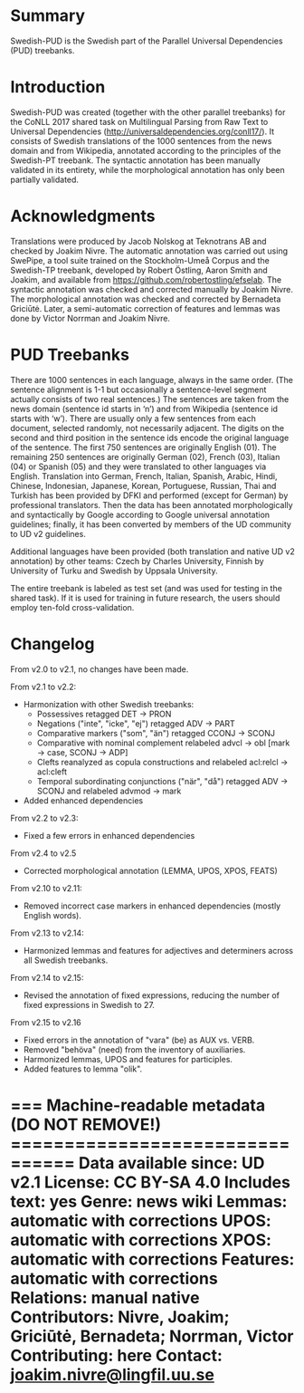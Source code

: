 # Summary

Swedish-PUD is the Swedish part of the Parallel Universal Dependencies (PUD) treebanks.

# Introduction

Swedish-PUD was created (together with the other parallel treebanks) for the CoNLL
2017 shared task on Multilingual Parsing from Raw Text to Universal Dependencies
(http://universaldependencies.org/conll17/). It consists of Swedish translations
of the 1000 sentences from the news domain and from Wikipedia, annotated according
to the principles of the Swedish-PT treebank. The syntactic annotation has been manually validated in its entirety, while the morphological annotation has only been partially validated.

# Acknowledgments

Translations were produced by Jacob Nolskog at Teknotrans AB and checked by Joakim
Nivre. The automatic annotation was carried out using SwePipe, a tool suite trained
on the Stockholm-Umeå Corpus and the Swedish-TP treebank, developed by Robert Östling,
Aaron Smith and Joakim, and available from https://github.com/robertostling/efselab.
The syntactic annotation was checked and corrected manually by Joakim Nivre.
The morphological annotation was checked and corrected by Bernadeta Griciūtė.
Later, a semi-automatic correction of features and lemmas was done by 
Victor Norrman and Joakim Nivre.

# PUD Treebanks

There are 1000 sentences in each language, always in the same order. (The sentence
alignment is 1-1 but occasionally a sentence-level segment actually consists
of two real sentences.) The sentences are taken from the news domain (sentence
id starts in ‘n’) and from Wikipedia (sentence id starts with ‘w’). There are
usually only a few sentences from each document, selected randomly, not
necessarily adjacent. The digits on the second and third position in the
sentence ids encode the original language of the sentence. The first 750
sentences are originally English (01). The remaining 250 sentences are
originally German (02), French (03), Italian (04) or Spanish (05) and they
were translated to other languages via English. Translation into German,
French, Italian, Spanish, Arabic, Hindi, Chinese, Indonesian, Japanese,
Korean, Portuguese, Russian, Thai and Turkish has been provided by DFKI and
performed (except for German) by professional translators. Then the data has
been annotated morphologically and syntactically by Google according to Google
universal annotation guidelines; finally, it has been converted by members of
the UD community to UD v2 guidelines.

Additional languages have been provided (both translation and native UD v2
annotation) by other teams: Czech by Charles University, Finnish by University
of Turku and Swedish by Uppsala University.

The entire treebank is labeled as test set (and was used for testing in the
shared task). If it is used for training in future research, the users should
employ ten-fold cross-validation.

# Changelog

From v2.0 to v2.1, no changes have been made.

From v2.1 to v2.2:
- Harmonization with other Swedish treebanks:
  - Possessives retagged DET -> PRON
  - Negations ("inte", "icke", "ej") retagged ADV -> PART
  - Comparative markers ("som", "än") retagged CCONJ -> SCONJ
  - Comparative with nominal complement relabeled advcl -> obl [mark -> case, SCONJ -> ADP]
  - Clefts reanalyzed as copula constructions and relabeled acl:relcl -> acl:cleft
  - Temporal subordinating conjunctions ("när", "då") retagged ADV -> SCONJ and relabeled advmod -> mark
- Added enhanced dependencies

From v2.2 to v2.3:
- Fixed a few errors in enhanced dependencies

From v2.4 to v2.5
- Corrected morphological annotation (LEMMA, UPOS, XPOS, FEATS)

From v2.10 to v2.11:
- Removed incorrect case markers in enhanced dependencies (mostly English words).

From v2.13 to v2.14:
- Harmonized lemmas and features for adjectives and determiners across all Swedish treebanks.

From v2.14 to v2.15:
- Revised the annotation of fixed expressions, reducing the number of fixed expressions in Swedish to 27.

From v2.15 to v2.16
- Fixed errors in the annotation of "vara" (be) as AUX vs. VERB.
- Removed "behöva" (need) from the inventory of auxiliaries. 
- Harmonized lemmas, UPOS and features for participles.
- Added features to lemma "olik".

=== Machine-readable metadata (DO NOT REMOVE!) ================================
Data available since: UD v2.1
License: CC BY-SA 4.0
Includes text: yes
Genre: news wiki
Lemmas: automatic with corrections
UPOS: automatic with corrections
XPOS: automatic with corrections
Features: automatic with corrections
Relations: manual native
Contributors: Nivre, Joakim; Griciūtė, Bernadeta; Norrman, Victor
Contributing: here
Contact: joakim.nivre@lingfil.uu.se
===============================================================================



